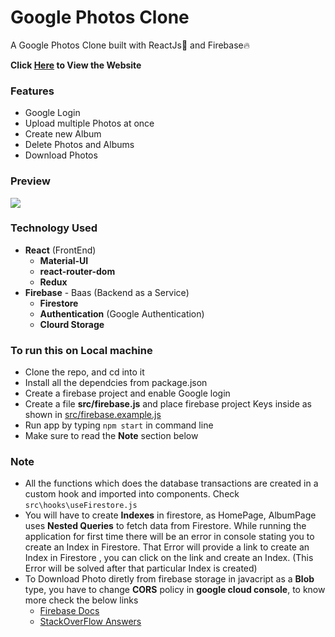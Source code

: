 # Google Photos Clone

A Google Photos Clone built with ReactJs🚀 and Firebase🔥

**Click [Here](https://photos-clone.web.app/) to View the Website**

### Features

- Google Login
- Upload multiple Photos at once
- Create new Album
- Delete Photos and Albums
- Download Photos

### Preview

<img src="./public/preview.gif" />

### Technology Used

- **React** (FrontEnd)
  - **Material-UI**
  - **react-router-dom**
  - **Redux**
- **Firebase** - Baas (Backend as a Service)
  - **Firestore**
  - **Authentication** (Google Authentication)
  - **Clourd Storage**

### To run this on Local machine

- Clone the repo, and cd into it
- Install all the dependcies from package.json
- Create a firebase project and enable Google login
- Create a file **src/firebase.js** and place firebase project Keys inside as shown in [src/firebase.example.js](https://github.com/mani-barathi/Google-Photos-Clone/blob/master/src/firebase.example.js)
- Run app by typing `npm start` in command line
- Make sure to read the **Note** section below

### Note

- All the functions which does the database transactions are created in a custom hook and imported into components. Check `src\hooks\useFirestore.js`
- You will have to create **Indexes** in firestore, as HomePage, AlbumPage uses **Nested Queries** to fetch data from Firestore. While running the application for first time there will be an error in console stating you to create an Index in Firestore. That Error will provide a link to create an Index in Firestore , you can click on the link and create an Index. (This Error will be solved after that particular Index is created)
- To Download Photo diretly from firebase storage in javacript as a **Blob** type, you have to change **CORS** policy in **google cloud console**, to know more check the below links
  - [Firebase Docs](https://firebase.google.com/docs/storage/web/download-files)
  - [StackOverFlow Answers](https://stackoverflow.com/questions/37760695/firebase-storage-and-access-control-allow-origin)
